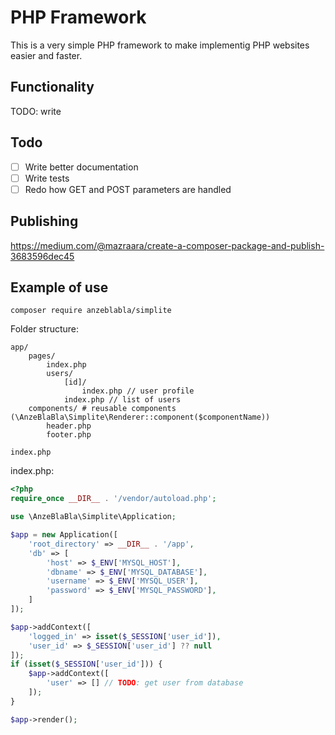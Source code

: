 # PHP Framework

This is a very simple PHP framework to make implementig PHP websites easier and faster.

## Functionality

TODO: write
## Todo

- [ ] Write better documentation
- [ ] Write tests
- [ ] Redo how GET and POST parameters are handled

## Publishing

https://medium.com/@mazraara/create-a-composer-package-and-publish-3683596dec45

## Example of use


`composer require anzeblabla/simplite`

Folder structure:
```
app/
    pages/
        index.php
        users/
            [id]/
                index.php // user profile
            index.php // list of users
    components/ # reusable components (\AnzeBlaBla\Simplite\Renderer::component($componentName))
        header.php
        footer.php
    
index.php
```


index.php:
```php
<?php
require_once __DIR__ . '/vendor/autoload.php';

use \AnzeBlaBla\Simplite\Application;

$app = new Application([
    'root_directory' => __DIR__ . '/app',
    'db' => [
        'host' => $_ENV['MYSQL_HOST'],
        'dbname' => $_ENV['MYSQL_DATABASE'],
        'username' => $_ENV['MYSQL_USER'],
        'password' => $_ENV['MYSQL_PASSWORD'],
    ]
]);

$app->addContext([
    'logged_in' => isset($_SESSION['user_id']),
    'user_id' => $_SESSION['user_id'] ?? null
]);
if (isset($_SESSION['user_id'])) {
    $app->addContext([
        'user' => [] // TODO: get user from database
    ]);
}

$app->render();
```
